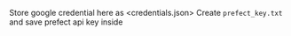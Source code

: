 Store google credential here as <credentials.json>
Create `prefect_key.txt` and save prefect api key inside